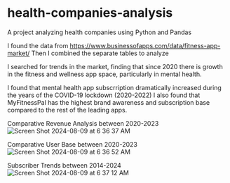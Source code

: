 # health-companies-analysis
A project analyzing health companies using Python and Pandas

I found the data from https://www.businessofapps.com/data/fitness-app-market/
Then I combined the separate tables to analyze

I searched for trends in the market, finding that since 2020 there is growth in the fitness and wellness app space, particularly in mental health.

I found that mental health app subscrription dramatically increased during the years of the COVID-19 lockdown (2020-2022)
I also found that MyFitnessPal has the highest brand awareness and subscription base compared to the rest of the leading apps.

Comparative Revenue Analysis between 2020-2023
![Screen Shot 2024-08-09 at 6 36 37 AM](https://github.com/user-attachments/assets/eb0288b5-1897-49b5-9772-dd79644ea274)

Comparative User Base between 2020-2023
![Screen Shot 2024-08-09 at 6 36 52 AM](https://github.com/user-attachments/assets/39b19e89-bfc9-43dc-8256-a2f293fb94c0)

Subscriber Trends between 2014-2024
![Screen Shot 2024-08-09 at 6 37 12 AM](https://github.com/user-attachments/assets/856452ec-f5fa-4b6a-85f4-f8377baea3ac)
